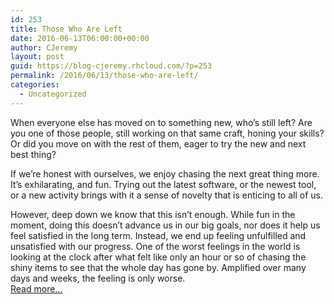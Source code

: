 ```yaml
---
id: 253
title: Those Who Are Left
date: 2016-06-13T06:00:00+00:00
author: CJeremy
layout: post
guid: https://blog-cjeremy.rhcloud.com/?p=253
permalink: /2016/06/13/those-who-are-left/
categories:
  - Uncategorized
---
```

When everyone else has moved on to something new, who&#8217;s still left? Are you one of those people, still working on that same craft, honing your skills? Or did you move on with the rest of them, eager to try the new and next best thing?

If we&#8217;re honest with ourselves, we enjoy chasing the next great thing more. It&#8217;s exhilarating, and fun. Trying out the latest software, or the newest tool, or a new activity brings with it a sense of novelty that is enticing to all of us.

However, deep down we know that this isn&#8217;t enough. While fun in the moment, doing this doesn&#8217;t advance us in our big goals, nor does it help us feel satisfied in the long term. Instead, we end up feeling unfulfilled and unsatisfied with our progress. One of the worst feelings in the world is looking at the clock after what felt like only an hour or so of chasing the shiny items to see that the whole day has gone by. Amplified over many days and weeks, the feeling is only worse. <span class="post-teaser-more">&nbsp;<br /><a href="http://blog-cjeremy.rhcloud.com/2016/06/13/those-who-are-left/" title="Permanent Link: Those Who Are Left" rel="bookmark">Read more...</br></span></p>